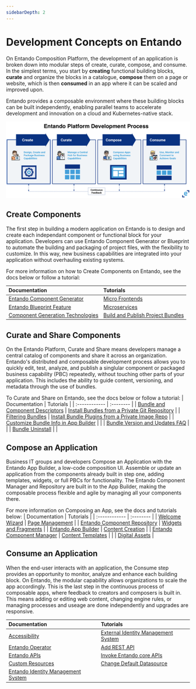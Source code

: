 ```yaml
---
sidebarDepth: 2
---
```


# Development Concepts on Entando
 
On Entando Composition Platform, the development of an application is broken down into modular steps of create, curate, compose, and consume. In the simplest terms, you start by **creating** functional building blocks, **curate** and organize the blocks in a catalogue, **compose** them on a page or website, which is then **consumed** in an app where it can be scaled and improved upon. 

Entando provides a composable environment where these building blocks can be built independently, enabling parallel teams to accelerate development and innovation on a cloud and Kubernetes-native stack.

![Entando Platform Development Process](./img/concepts.png)

## Create Components 
The first step in building a modern application on Entando is to design and create each independant component or functional block for your application. Developers can use Entando Component Generator or Blueprint to automate the building and packaging of project files, with the flexibility to customize. In this way, new business capabilities are integrated into your application without overhauling existing systems. 

For more information on how to Create Components on Entando, see the docs below or follow a tutorial:

| Documentation | Tutorials        |
| :------------ | :--------- |
| [Entando Component Generator](../create/component-gen-overview.md) | [Micro Frontends](../../tutorials/create/mfe/) |
| [Entando Blueprint Feature](../create/blueprint-features.md) | [Microservices](../../tutorials/create/ms/generate-microservices-and-micro-frontends.md) |
| [Component Generation Technologies](../create/component-gen-tech.md) | [Build and Publish Project Bundles](../../tutorials/create/pb/publish-project-bundle.html) |


	
## Curate and Share Components 
On the Entando Platform, Curate and Share means developers manage a central catalog of components and share it across an organization. Entando's distributed and composable development process allows you to quickly edit, test, analyze, and publish a singlular component or packaged business capability (PBC) repeatedly, without touching other parts of your application. This includes the ability to guide content, versioning, and metadata through the use of bundles. 

To Curate and Share on Entando, see the docs below or follow a tutorial:
| Documentation | Tutorials        |
| :------------ | :-------- |
| [Bundle and Component Descriptors](../curate/ecr-bundle-details.md) | [Install Bundles from a Private Git Repository](../../tutorials/curate/ecr-private-git-repo.md) |
| [Filtering Bundles](../curate/ecr-bundle-filters.md) | [Install Bundle Plugins from a Private Image Repo](../../tutorials/curate/ecr-private-images.md) |
| [Customize Bundle Info in App Builder](../curate/ecr-bundle-presentation-config.md) |   |
| [Bundle Version and Updates FAQ](../curate/ecr-bundle-versions-faq.md) |  |
| [Bundle Uninstall](../curate/ecr-uninstall-flow.md) |  |


## Compose an Application 
Business IT groups and developers Compose an Application with the Entando App Builder, a low-code composition UI. Assemble or update an application from the components already built in step one, adding templates, widgets, or full PBCs for functionality. The Entando Component Manager and Repository are built in to the App Builder, making the composable process flexible and agile by managing all your components there. 

For more information on Composing an App, see the docs and tutorials below:
| Documentation | Tutorials        |
| :------------ | :-------- |
| [Welcome Wizard](../compose/welcome-wizard.md) | [Page Management](../../tutorials/compose/page-management.md) |
| [Entando Component Repository](../compose/ecr-overview.md) | [Widgets and Fragments](../../tutorials/compose/widgets-fragments.md) |
| [Entando App Builder](../compose/app-builder.md) | [Content Creation](../../tutorials/compose/content-tutorial.md) |
| [Entando Component Manager](../compose/ecm-overview.md) | [Content Templates](../../tutorials/compose/content-templates-tutorial.md)  |
|  | [Digital Assets](../../tutorials/compose/digital-assets-tutorial.md) |

## Consume an Application 
When the end-user interacts with an application, the Consume step provides an opportunity to monitor, analyze and enhance each building block. On Entando, the modular capability allows organizations to scale the app accordingly. This is the last step in the continuous process of composable apps, where feedback to creators and composers is built in. This means adding or editing web content, changing engine rules, or managing processes and useage are done independently and upgrades are responsive. 



| Documentation | Tutorials        |
| :------------ | :-------- |
| [Accessibility](../consume/accessibility.md) | [External Identity Management System](../../tutorials/devops/external-id-management.md) |
| [Entando Operator](../consume/operator-intro.md) | [Add REST API](../../tutorials/devops/add-rest-api.md) |
| [Entando APIs](../consume/entando-apis.md) | [Invoke Entando core APIs](../../tutorials/devops/build-core-image.md) |
| [Custom Resources](../consume/custom-resources.md) | [Change Default Datasource](../../tutorials/devops/change-default-datasource.md) |
| [Entando Identity Management System](../consume/identity-management.md) |  |

